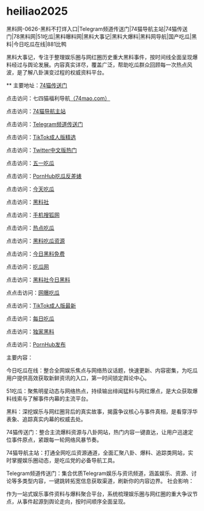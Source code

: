 # heiliao2025
黑料网-0626-黑料不打烊入口|Telegram频道传送门|74猫导航主站|74猫传送门|78黑料网|51吃瓜|黑料曝料网|黑料大事记|黑料大爆料|黑料网导航|国产吃瓜|黑料|今日吃瓜在线|881比鸭

黑料大事记，专注于整理娱乐圈与网红圈历史重大黑料事件，按时间线全面呈现爆料经过与舆论发展。内容真实详尽，覆盖广泛，帮助吃瓜群众回顾每一次热点风波，是了解八卦演变过程的权威资料平台。

** 主要地址：<a href="https://74mao.com/">74猫传送门</a>

点击访问：七四猫福利导航<a href="https://74mao.com/">（74mao.com）</a>

点击访问：<a href="https://74mao.com/">74猫导航主站</a>

点击访问：<a href="https://74mao.com/">Telegram频道传送门</a>

点击访问：<a href="https://hi87.pages.dev/">TikTok成人版精选</a>

点击访问：<a href="https://hi65-1.pages.dev/">Twitter中文版热门</a>

点击访问：<a href="https://hl433.pages.dev/">五一吃瓜</a>

点击访问：<a href="https://pi01.pages.dev/">PornHub吃瓜反差婊</a>

点击访问：<a href="https://hl423.pages.dev/">今天吃瓜</a>

点击访问：<a href="https://hl428.pages.dev/">黑料社</a>

点击访问：<a href="https://hl425.pages.dev/">手机搜狐网</a>

点击访问：<a href="https://hl426.pages.dev/">热点吃瓜</a>

点击访问：<a href="https://hl427.pages.dev/">黑料吃瓜资源</a>

点击访问：<a href="https://hl429.pages.dev/">今日黑料免费</a>

点击访问：<a href="https://hl435.pages.dev/">吃瓜网</a>

点击访问：<a href="https://hl434.pages.dev/">黑料社今日黑料</a>

点点击访问：<a href="https://hl431.pages.dev/">网曝吃瓜</a>

点击访问：<a href="https://pi11.pages.dev/">TikTok成人版最新</a>

点击访问：<a href="https://hl432.pages.dev/">每日吃瓜</a>

点击访问：<a href="https://hl430.pages.dev/">独家黑料</a>

点击访问：<a href="https://hi11-1.pages.dev/">PornHub发布</a>

主要内容：

今日吃瓜在线：整合全网娱乐焦点与网络热议话题，快速更新、内容密集，为吃瓜用户提供高效获取新鲜资讯的入口，第一时间锁定舆论中心。

51吃瓜：聚焦明星动态与网络热点，持续输出绯闻猛料与网红爆点，是大众获取爆料线索与了解事件内幕的主流平台。

黑料：深挖娱乐与网红圈背后的真实故事，揭露争议核心与事件真相，是看穿浮华表象、追踪真实内幕的权威去处。

74猫传送门：整合主流爆料资源与八卦网站，热门内容一键直达，让用户迅速定位事件原点，紧跟每一轮网络风暴节奏。

74猫导航主站：打通全网吃瓜资源通道，全面汇聚八卦、爆料、追踪类网站，实时掌握娱乐圈动态，是吃瓜党的必备导航工具。

Telegram频道传送门：集合优质Telegram娱乐与资讯频道，涵盖娱乐、资源、讨论等多类型内容，一键跳转拓宽信息获取渠道，刷新你的内容边界。
社会影响：

作为一站式娱乐事件资料与爆料聚合平台，系统梳理娱乐圈与网红圈的重大争议节点，从事件起源到舆论走向，按时间顺序全面呈现。
<span style="display:none;">[Canonical link](https://github.com/dd20250626/dd2）</span>
